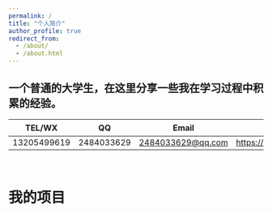 ```yaml
---
permalink: /
title: "个人简介"
author_profile: true
redirect_from: 
  - /about/
  - /about.html
---
```


## 一个普通的大学生，在这里分享一些我在学习过程中积累的经验。

|TEL/WX |  QQ          |    Email      |个人博客 |
|-------|-----------   |---------------|---------|
|13205499619|2484033629|2484033629@qq.com|https://niuuhuu.github.io|
<br>

# 我的项目
